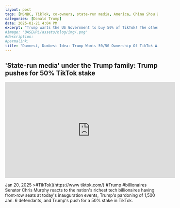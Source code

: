 ```yaml
---
layout: post
tags: [MSNBC, TikTok, co-owners, state-run media, America, China Shou Xi Chew]
categories: [Donald Trump]
date: 2025-01-21 4:04 PM
excerpt: "Trump wants the US Government to buy 50% of TikTok! The other half owned by China."
#image: 'BASEURL/assets/blog/img/.png'
#description:
#permalink:
title: "Damnest, Dumbest Idea: Trump Wants 50/50 Ownership Of TikTok With America and China"
---
```



## 'State-run media' under the Trump family: Trump pushes for 50% TikTok stake

<iframe width="560" height="315" src="https://www.youtube.com/embed/TVOF8EvDRpU?si=VZPJfcgjbJyg3j2D" title="YouTube video player" frameborder="0" allow="accelerometer; autoplay; clipboard-write; encrypted-media; gyroscope; picture-in-picture; web-share" referrerpolicy="strict-origin-when-cross-origin" allowfullscreen></iframe>

Jan 20, 2025  >#TikTok](https://www tiktok.com/) #Trump #billionaires
Senator Chris Murphy reacts to the nation's richest tech billionaires having front-row seats at today's inauguration events, Trump's pardoning of 1,500 Jan. 6 defendants, and Trump's push for a 50% stake in TikTok.



